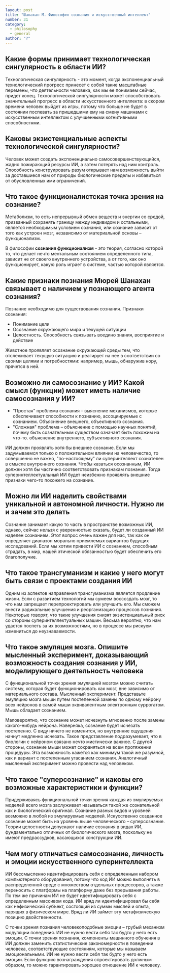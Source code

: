 ```yaml
---
layout: post
title: "Шанахан М. Философия сознания и искусственный интеллект"
number: 31
category:
  - philosophy
  - general
author: "?"
---
```


## Какие формы принимает технологическая сингулярность в области ИИ?
Технологическая сингулярность - это момент, когда экспоненциальный технологический прогресс принесет с собой такие масштабные перемены, что деятельности человека, как мы ее понимаем сейчас, придет конец. Технологической  сингулярности может способствовать значительный прогресс в области  искусственного интеллекта: в скором времени человек выйдет из игры, потому что больше не будет в состоянии поспевать за пришедшими ему на смену машинами с искусственным интеллектом с улучшенными когнитивными способностями.

## Каковы экзистенциальные аспекты технологической сингулярности?
Человек может создать экспоненциально самосовершенствующийся, жадно пожирающий ресурсы ИИ, а затем потерять над ним контроль. Способность конструировать разум открывает нам возможность выйти за доставшиеся нам от природы биологические пределы и избавиться от обусловленных ими ограничений.

## Что такое функционалистская точка зрения на сознание?
Метаболизм, то есть непрерывный обмен веществ и энергии со средой, призванный сохранять границу между индивидом и остальными, является необходимым условием сознания, или сознание зависит от того как устроен мозг, независимо от материальной основы – функционализм.

В философии **сознания функционализм** - это теория, согласно которой то, что делает нечто ментальным состоянием определенного типа, зависит не от своего внутреннего устройства, а от того, как оно функционирует, какую роль играет в системе, частью которой является.

## Какие признаки познания Мюрей Шанахан связывает с наличием у познающего агента сознания?
Познание необходимо для существования сознания. Признаки сознания:
* Понимание цели
* Осознание окружающего мира и текущей ситуации
* Целостность. Способность связывать воедино знания, восприятие и действие

Животное проявляет осознание окружающей среды тем, что отслеживает текущую ситуацию и реагирует на нее в соответствии со своими целями и потребностями: например, мышь, обнаружив нору, прячется в ней.

## Возможно ли самосознание у ИИ? Какой смысл (функции) может иметь наличие самосознания у ИИ?
* "Простая" проблема сознания – выяснение механизмов, которые обеспечивают способности к познанию, ассоциируемые с сознанием. Объяснение внешнего, объективного сознания.
* "Сложная" проблема – объяснение с помощью научных понятий, почему быть сознательным существом означает быть похожим на что-то. объяснение внутреннего, субъективного сознания.

ИИ должен проявлять хотя бы внешнее сознание. Если мы задумываемся только о положительном влиянии на человечество, то совершенно не важно, "по-настоящему" ли суперинтеллект сознателен в смысле внутреннего сознания. Чтобы казаться осознанным, ИИ должен хотя бы частично соответствовать признакам познания. Тогда суперинтеллектуальный ИИ будет неизбежно проявлять внешние признаки чего-то похожего на сознание.

## Можно ли ИИ наделить свойствами уникальной и автономной личности. Нужно ли и зачем это делать
Сознание занимает какую то часть в пространстве возможных ИИ, однако, сейчас нельзя с уверенностью сказать, будет ли созданный ИИ наделен сознанием. Этот вопрос очень важен для нас, так как он определяет диапазон морально приемлемых вариантов будущих исследований. Если мы хотим привести ИИ с сознанием, способным страдать, в мир, нашей этической обязанностью будет обеспечить его благополучие.

## Что такое трансгуманизм и какие у него могут быть связи с проектами создания ИИ
Одним из аспектов направления трансгуманизма является продление жизни. Если с развитием технологий мы сумеем воссоздать мозг, то что нам запрещает перепроектировать или улучшить его. Мы сможем внести радикальные улучшения и реорганизацию процессов познания. Некоторые говорят, что такие улучшения снизят экзистенциальный риск со стороны суперинтеллектуальных машин. Весьма вероятно, что нам удастся поспеть за их возможностями, но в процессе мы рискуем измениться до неузнаваемости.

## Что такое эмуляция мозга. Опишите мысленный эксперимент, доказывающий возможность создания сознания у ИИ, моделирующего деятельность человека
С функциональной точки зрения эмуляцией мозгом можно считать систему, которая будет функционировать как мозг, вне зависимо от материального состава.
Мысленный эксперимент. Представьте эмуляцию мозга мыши путем постепенной замены по одному нейрону всех нейронов в самой мыши эквивалентным электронным суррогатом. Мышь обладает сознанием.

Маловероятно, что сознание может исчезнуть мгновенно после замены какого-нибудь нейрона. Наверняка, сознание будет исчезать постепенно. С виду ничего не изменится, но внутренние ощущения начнут медленно исчезать. Такое представление подразумевает, что в биологии с нейроном  связано нечто мистически важное. С другой стороны, сознание мыши может сохраняться на всем протяжении процедуры. Эта возможность кажется как минимум такой же разумной, как и вариант с постепенным угасанием сознания. Аналогичный мысленный эксперимент можно провести над человеком.

## Что такое "суперсознание" и каковы его возможные характеристики и функции?
Придерживаясь функциональной точки зрения каждая из эмулируемых моделей всего мозга заслуживает называться такой же сознательной как и биологический оригинал. Сознание разных видов и уровней возможно в любой из эмулируемых моделей. Искусственно созданное сознание может быть на уровень выше человеческого – суперсознание. Теории целостности допускают наличие сознания в видах ИИ, фундаментально отличных от биологического мозга, поскольку не имеют предрассудков, касающихся конструкции ИИ.

## Чем могу отличаться самосознание, личность и эмоции искусственного суперинтеллекта
ИИ бессмысленно идентифицировать себя с определенным набором компьютерного оборудования, потому что код ИИ можно выполнять в распределенной среде с множеством отдельных процессоров, а также переносить с платформы на платформу даже без прерывания работы. По тем же причинам ИИ не будет идентифицировать себя с определенным массивом кода. ИИ вряд ли идентифицировал бы себя как нефизический субъект, состоящий из суммы мыслей и опыта, парящих в физическом мире. Вряд ли ИИ займет эту метафизическую позицию двойственности.

С точки зрения познания человекоподобные эмоции – грубый механизм модуляции поведения. ИИ не нужно вести себя так будто у него есть эмоции. С точки зрения познания, компоненты машинного обучения в ИИ должен заменить статистические закономерности в поведении человека, соответствующие состояниям, которые мы называем эмоциональными. ИИ не нужно вести себя так будто у него есть эмоции. Если функцию вознаграждения спроектировать должным образом, то можно гарантировать хорошее отношение ИИ к человеку.
